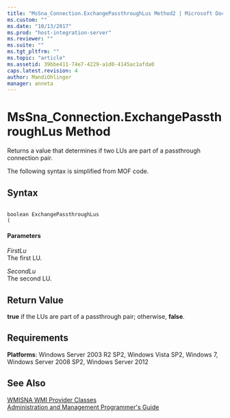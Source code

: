 ```yaml
---
title: "MsSna_Connection.ExchangePassthroughLus Method2 | Microsoft Docs"
ms.custom: ""
ms.date: "10/13/2017"
ms.prod: "host-integration-server"
ms.reviewer: ""
ms.suite: ""
ms.tgt_pltfrm: ""
ms.topic: "article"
ms.assetid: 39bbe411-74e7-4229-a1d0-4145ac1afda0
caps.latest.revision: 4
author: MandiOhlinger
manager: anneta
---
```

# MsSna_Connection.ExchangePassthroughLus Method
Returns a value that determines if two LUs are part of a passthrough connection pair.  
  
 The following syntax is simplified from MOF code.  
  
## Syntax  
  
```  
  
boolean ExchangePassthroughLus  
(  
```  
  
#### Parameters  
 *FirstLu*  
 The first LU.  
  
 *SecondLu*  
 The second LU.  
  
## Return Value  
 **true** if the LUs are part of a passthrough pair; otherwise, **false**.  
  
## Requirements  
 **Platforms**: Windows Server 2003 R2 SP2, Windows Vista SP2, Windows 7, Windows Server 2008 SP2, Windows Server 2012  
  
## See Also  
 [WMISNA WMI Provider Classes](../core/wmisna-wmi-provider-classes.md)   
 [Administration and Management Programmer's Guide](../Topic/Administration%20and%20Management%20Programmer's%20Guide1.md)